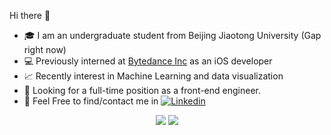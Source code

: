 Hi there 👋
- 🎓 I am an undergraduate student from Beijing Jiaotong University (Gap right now)
- 💻 Previously interned at [Bytedance Inc](https://github.com/bytedance) as an iOS developer
- 📈 Recently interest in Machine Learning and data visualization
- 👀 Looking for a full-time position as a front-end engineer.
- 👏 Feel Free to find/contact me in [![Linkedin](https://img.shields.io/badge/-LinkedIn-blue?style=flat&logo=Linkedin&logoColor=white)](https://www.linkedin.com/in/miao-cai-72437a186)

<p align="center">
  <img src ="https://github-readme-stats.vercel.app/api?username=Hephaest&hide=issues&count_private=true&hide_border=true">
  <img src ="https://github-readme-stats.vercel.app/api/top-langs/?username=Hephaest&layout=compact&hide_border=true&langs_count=10&hide=jupyter%20notebook,html,css,digital%20command%20language&hide_border=true">
</p>
